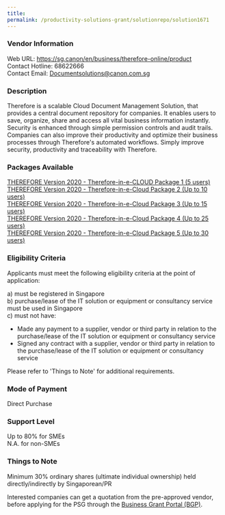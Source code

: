 ```yaml
---
title: 
permalink: /productivity-solutions-grant/solutionrepo/solution1671
---
```


### Vendor Information
Web URL: https://sg.canon/en/business/therefore-online/product <br>Contact Hotline: 68622666 <br>Contact Email: Documentsolutions@canon.com.sg <br>

### Description

Therefore is a scalable Cloud Document Management Solution, that provides a central document repository for companies. It enables users to save, organize, share and access all vital business information instantly. Security is enhanced through simple permission controls and audit trails. Companies can also improve their productivity and optimize their business processes through Therefore's automated workflows. Simply improve security, productivity and traceability with Therefore.

### Packages Available

<a href='https://www.gobusiness.gov.sg/images/psg/Desensitised_Canon_20200394_Annex_3_Part_1.pdf' target='_blank'>THEREFORE Version 2020 - Therefore-in-e-CLOUD Package 1 (5 users)</a><br/>
<a href='https://www.gobusiness.gov.sg/images/psg/Desensitised_Canon_20200394_Annex_3_Part_2.pdf' target='_blank'>THEREFORE Version 2020 - Therefore-in-e-Cloud Package 2 (Up to 10 users)</a><br/>
<a href='https://www.gobusiness.gov.sg/images/psg/Desensitised_Canon_20200394_Annex_3_Part_3.pdf' target='_blank'>THEREFORE Version 2020 - Therefore-in-e-Cloud Package 3 (Up to 15 users)</a><br/>
<a href='https://www.gobusiness.gov.sg/images/psg/Desensitised_Canon_20200394_Annex_3_Part_4.pdf' target='_blank'>THEREFORE Version 2020 - Therefore-in-e-Cloud Package 4 (Up to 25 users)</a><br/>
<a href='https://www.gobusiness.gov.sg/images/psg/Desensitised_Canon_20200394_Annex_3_Part_5.pdf' target='_blank'>THEREFORE Version 2020 - Therefore-in-e-Cloud Package 5 (Up to 30 users)</a><br/>

### Eligibility Criteria

Applicants must meet the following eligibility criteria at the point of application:

a) must be registered in Singapore <br>
b) purchase/lease of the IT solution or equipment or consultancy service must be used in Singapore <br>
c) must not have:
- Made any payment to a supplier, vendor or third party in relation to the purchase/lease of the IT solution or equipment or consultancy service
- Signed any contract with a supplier, vendor or third party in relation to the purchase/lease of the IT solution or equipment or consultancy service

Please refer to 'Things to Note' for additional requirements.

### Mode of Payment
Direct Purchase

### Support Level
Up to 80% for SMEs <br>
N.A. for non-SMEs

### Things to Note
Minimum 30% ordinary shares (ultimate individual ownership) held directly/indirectly by Singaporean/PR

Interested companies can get a quotation from the pre-approved vendor, before applying for the PSG through the <a target='_blank' href='https://www.businessgrants.gov.sg/'>Business Grant Portal (BGP)</a>.
